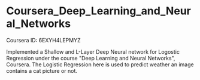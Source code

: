 # Coursera_Deep_Learning_and_Neural_Networks
Coursera ID: 6EXYH4LEPMYZ

Implemented a Shallow and L-Layer Deep Neural network for Logostic Regression under the course "Deep Learning and Neural Networks", Coursera. The Logistic Regression here is used to predict weather an image contains a cat picture or not.
